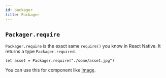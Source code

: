 ```yaml
---
id: packager
title: Packager
---
```


## `Packager.require`

`Packager.require` is the exact same `require()` you know in React Native. It
returns a type `Packager.required`.

```rescript
let asset = Packager.require("./some/asset.jpg")
```

You can use this for component like [Image](docs/image/).
